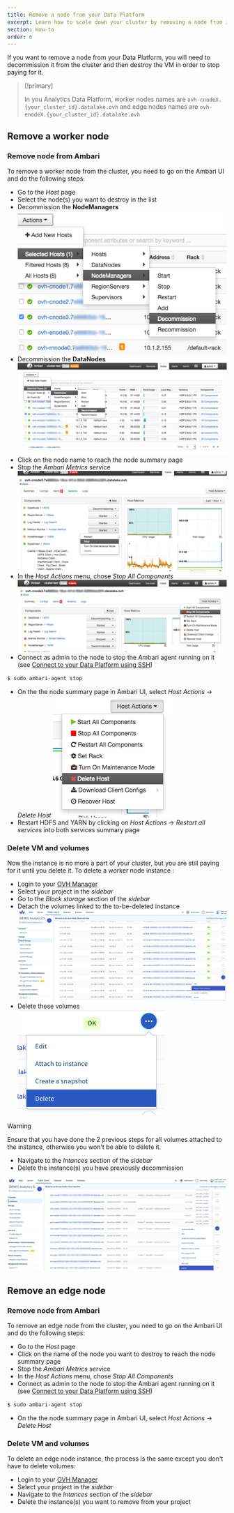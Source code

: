 ```yaml
---
title: Remove a node from your Data Platform
excerpt: Learn how to scale down your cluster by removing a node from it.
section: How-to
order: 6
---
```


If you want to remove a node from your Data Platform, you will need to decommission it from the cluster and then destroy the VM in order to stop paying for it.

>[!primary]
>
> In you Analytics Data Platform, worker nodes names are `ovh-cnodeX.{your_cluster_id}.datalake.ovh` and edge nodes names are `ovh-enodeX.{your_cluster_id}.datalake.ovh`

## Remove a worker node

### Remove node from Ambari

To remove a worker node from the cluster, you need to go on the Ambari UI and do the following steps:

- Go to the *Host* page
- Select the node(s) you want to destroy in the list
- Decommission the **NodeManagers**
![Decommission NodeManagers](images/deco-nodemanager.png)
- Decommission the **DataNodes**
![Decommission DataNodes](images/deco-datanode.png)
- Click on the node name to reach the node summary page
- Stop the *Ambari Metrics* service
![Stop Ambari Metrics](images/stop-ambari-metrics.png)
- In the *Host Actions* menu, chose *Stop All Components*
![Stop all components](images/stop-components.png)
- Connect as admin to the node to stop the Ambari agent running on it (see [Connect to your Data Platform using SSH](../connect-using-ssh/guide.en-gb.md))
```bash
$ sudo ambari-agent stop
```
- On the the node summary page in Ambari UI, select *Host Actions* -> *Delete Host*
![Delete Host](images/delete-host.png)
- Restart HDFS and YARN by clicking on *Host Actions* -> *Restart all services* into both services summary page



### Delete VM and volumes

Now the instance is no more a part of your cluster, but you are still paying for it until you delete it.
To delete a worker node instance :

-  Login to your [OVH Manager](https://www.ovh.com/manager/public-cloud/index.html)
-  Select your project in the *sidebar* 
-  Go to the *Block storage* section of the *sidebar*
-  Detach the volumes linked to the to-be-deleted instance
![Detach volumes](images/detach-volumes.png)
-  Delete these volumes     
![Delete volumes](images/delete-volumes.png)

>[!warning]
>
> Ensure that you have done the 2 previous steps for all volumes attached to the instance, otherwise you won't be able to delete it.

-  Navigate to the *Intances* section of the *sidebar*
-  Delete the instance(s) you have previously decommission

![Delete instance](images/delete-worker-instance.png)

## Remove an edge node

### Remove node from Ambari

To remove an edge node from the cluster, you need to go on the Ambari UI and do the following steps:

-  Go to the *Host* page
-  Click on the name of the node you want to destroy to reach the node summary page
-  Stop the *Ambari Metrics* service
-  In the *Host Actions* menu, chose *Stop All Components*
-  Connect as admin to the node to stop the Ambari agent running on it (see [Connect to your Data Platform using SSH](../connect-using-ssh/guide.en-gb.md))
```bash
$ sudo ambari-agent stop
```
-  On the the node summary page in Ambari UI, select *Host Actions* -> *Delete Host*


### Delete VM and volumes

To delete an edge node instance, the process is the same except you don't have to delete volumes:

-  Login to your [OVH Manager](https://www.ovh.com/manager/public-cloud/index.html)
-  Select your project in the *sidebar* 
-  Navigate to the *Intances* section of the *sidebar*
-  Delete the instance(s) you want to remove from your project 


